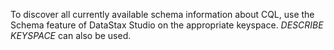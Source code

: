 To discover all currently available schema information about CQL, use the Schema feature of DataStax Studio on the appropriate keyspace. _DESCRIBE KEYSPACE_ can also be used.
